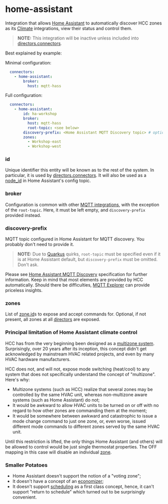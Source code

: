 home-assistant
==

Integration that allows [Home Assistant](https://www.home-assistant.io/) to automatically discover HCC zones as its [Climate](https://www.home-assistant.io/integrations/climate/) integrations, view their status and control them.

> **NOTE:** This integration will be inactive unless included into [directors.connectors](./directors.md).

Best explained by example:

Minimal configuration:

```yaml
  connectors:
    - home-assistant:
        broker:
          host: mqtt-hass
```

Full configuration:

```yaml
  connectors:
    - home-assistant:
        id: ha-workshop
        broker:
          host: mqtt-hass
          root-topic: <see below>
        discovery-prefix: <Home Assistant MQTT Discovery topic> # optional, defaults to "homeassistant"
        zones:
          - Workshop-east
          - Workshop-west
```
### id

Unique identifier this entity will be known as to the rest of the system. In particular, it is used by [directors.connectors](./directors.md). It will also be used as a [node_id](https://www.home-assistant.io/integrations/mqtt#mqtt-discovery) in Home Assistant's config topic.

### broker
Configuration is common with other [MQTT integrations](./mqtt.md), with the exception of the `root-topic`. Here, it must be left empty, and `discovery-prefix` provided instead.

### discovery-prefix
MQTT topic configured in Home Assistant for MQTT discovery. You probably don't need to provide it.

> **NOTE:** Due to [Quarkus](../build/index.md#quarkus) quirks, `root-topic` must be specified even if it is at Home Assistant default, but `discovery-prefix` must be omitted. Don't ask.

Please see [Home Assistant MQTT Discovery](https://www.home-assistant.io/integrations/mqtt#mqtt-discovery) specification for further information. Keep in mind that most elements are provided by HCC automatically.
Should there be difficulties, [MQTT Explorer](https://mqtt-explorer.com/) can provide priceless insights.

### zones
List of [zone.id](./zones.md#id)s to expose and accept commands for. Optional, if not present, all zones at all [directors](./directors.md) are exposed.

### Principal limitation of Home Assistant climate control

HCC has from the very beginning been designed as a [multizone system](https://www.homeclimatecontrol.com/faq/temperature-zoning-and-climate-control#h.p_tjs44rqXagyY).
Surprisingly, over 20 years after its inception, this concept didn't get acknowledged by mainstream HVAC related projects, and even by many HVAC hardware manufacturers.

HCC does not, and will not, expose mode switching (heat/cool) to any system that does not specifically understand the concept of "multizone". Here's why:

- Multizone systems (such as HCC) realize that several zones may be controlled by the same HVAC unit, whereas non-multizone aware systems (such as Home Assistant) do not;
- It would be awkward to allow HVAC units to be turned on or off with no regard to how other zones are commanding them at the moment;
- It would be somewhere between awkward and catastrophic to issue a mode change command to just one zone, or, even worse, issued different mode commands to different zones served by the same HVAC unit.

Until this restriction is lifted, the only things Home Assistant (and others) will be allowed to control would be just single thermostat properties. The OFF mapping in this case will disable an individual [zone](./zones.md).

### Smaller Potatoes

- Home Assistant doesn't support the notion of a "voting zone";
- It doesn't have a concept of an [economizer](./zones.md#economizer);
- It doesn't support [scheduling](./schedule.md) as a first class concept, hence, it can't support "return to schedule" which turned out to be surprisingly convenient.
